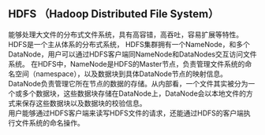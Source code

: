 ## HDFS （Hadoop Distributed File System）  
能够处理大文件的分布式文件系统，具有高容错，高吞吐，容易扩展等特性。   
HDFS是一个主从体系的分布式系统， HDFS集群拥有一个NameNode，和多个DataNode，用户可以通过HDFS客户端同NameNode和DataNodes交互访问文件系统。
在HDFS中，NameNode是HDFS的Master节点，负责管理文件系统的命名空间（namespace），以及数据块到具体DataNode节点的映射信息。 DataNode负责管理它所在节点的数据的存储。从内部看，一个文件其实被分为一个或多个数据块，这些数据块存储在DataNode上，DataNode会以本地文件的方式来保存这些数据块以及数据块的校验信息。   
用户能够通过HDFS客户端来读写HDFS文件的请求，还能通过HDFS的客户端执行文件系统的命名操作。


